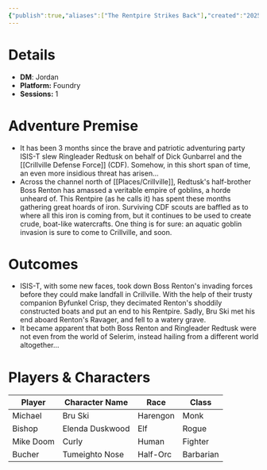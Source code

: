 ```yaml
---
{"publish":true,"aliases":["The Rentpire Strikes Back"],"created":"2025-07-25T14:10:28.000-04:00","modified":"2025-10-09T16:57:26.000-04:00","published":"2025-10-09T16:57:26.000-04:00","cssclasses":"","DM":"Jordan","Players":["Michael","Bishop","Mike Doom","Bucher"],"Platform":"Foundry","Sessions":1,"Start Date":"2024-09-12"}
---
```


# Details
- **DM**: Jordan
- **Platform:** Foundry
- **Sessions:** 1

# Adventure Premise
- It has been 3 months since the brave and patriotic adventuring party ISIS-T slew Ringleader Redtusk on behalf of Dick Gunbarrel and the [[Crillville Defense Force]] (CDF). Somehow, in this short span of time, an even more insidious threat has arisen...
- Across the channel north of [[Places/Crillville]], Redtusk's half-brother Boss Renton has amassed a veritable empire of goblins, a horde unheard of. This Rentpire (as he calls it) has spent these months gathering great hoards of iron. Surviving CDF scouts are baffled as to where all this iron is coming from, but it continues to be used to create crude, boat-like watercrafts. One thing is for sure: an aquatic goblin invasion is sure to come to Crillville, and soon.

# Outcomes
- ISIS-T, with some new faces, took down Boss Renton's invading forces before they could make landfall in Crillville. With the help of their trusty companion Byfunkel Crisp, they decimated Renton's shoddily constructed boats and put an end to his Rentpire. Sadly, Bru Ski met his end aboard Renton's Ravager, and fell to a watery grave.
- It became apparent that both Boss Renton and Ringleader Redtusk were not even from the world of Selerim, instead hailing from a different world altogether…

# Players & Characters
| Player              | Character Name   | Race     | Class     |
| ------------------- | ---------------- | -------- | --------- |
| Michael | Bru Ski          | Harengon | Monk      |
| Bishop | Elenda Duskwood  | Elf      | Rogue     |
| Mike Doom | Curly            | Human    | Fighter   |
| Bucher | Tumeighto Nose   | Half-Orc | Barbarian |
